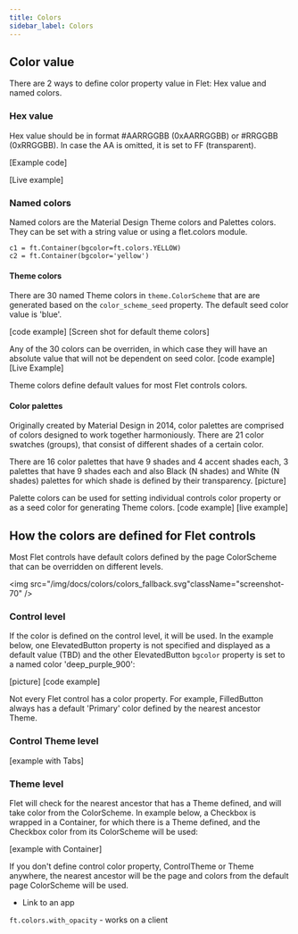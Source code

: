 ```yaml
---
title: Colors
sidebar_label: Colors
---
```


## Color value

There are 2 ways to define color property value in Flet: Hex value and named colors.

### Hex value

Hex value should be in format #AARRGGBB (0xAARRGGBB) or #RRGGBB (0xRRGGBB). In case the AA is omitted, it is set to FF (transparent).

[Example code]

[Live example]

### Named colors

Named colors are the Material Design Theme colors and Palettes colors. They can be set with a string value or using a flet.colors module.

```
c1 = ft.Container(bgcolor=ft.colors.YELLOW)
c2 = ft.Container(bgcolor='yellow')
```

#### Theme colors

There are 30 named Theme colors in `theme.ColorScheme` that are are generated based on the `color_scheme_seed` property. The default seed color value is 'blue'.

[code example]
[Screen shot for default theme colors]

Any of the 30 colors can be overriden, in which case they will have an absolute value that will not be dependent on seed color.
[code example]
[Live Example]

Theme colors define default values for most Flet controls colors.

#### Color palettes

Originally created by Material Design in 2014, color palettes are comprised of colors designed to work together harmoniously. There are 21 color swatches (groups), that consist of different shades of a certain color.

There are 16 color palettes that have 9 shades and 4 accent shades each, 3 palettes that have 9 shades each and also Black (N shades) and White (N shades) palettes for which shade is defined by their transparency. 
[picture]

Palette colors can be used for setting individual controls color property or as a seed color for generating Theme colors.
[code example]
[live example]

## How the colors are defined for Flet controls

Most Flet controls have default colors defined by the page ColorScheme that can be overridden on different levels.

<img src="/img/docs/colors/colors_fallback.svg"className="screenshot-70" />

### Control level

If the color is defined on the control level, it will be used. In the example below, one ElevatedButton property is not specified and displayed as a default value (TBD) and the other ElevatedButton `bgcolor` property is set to a named color 'deep_purple_900':

[picture]
[code example]

Not every Flet control has a color property. For example, FilledButton always has a default 'Primary' color defined by the nearest ancestor Theme.

### Control Theme level

[example with Tabs]

### Theme level

Flet will check for the nearest ancestor that has a Theme defined, and will take color from the ColorScheme. In example below, a Checkbox is wrapped in a Container, for which there is a Theme defined, and the Checkbox color from its ColorScheme will be used: 

[example with Container]


If you don't define control color property, ControlTheme or Theme anywhere, the nearest ancestor will be the page and colors from the default page ColorScheme will be used.  

* Link to an app

`ft.colors.with_opacity` - works on a client